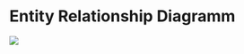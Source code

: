 # Entity Relationship Diagramm
![](https://github.com/gz-bad-erzland-p2/Dokumentation/blob/master/docs/assets/img/ERD.png)
